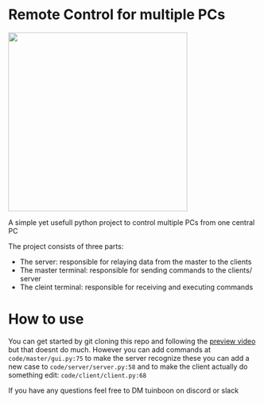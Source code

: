 # Remote Control for multiple PCs

<img widht="640" height="360" src="http://git.thijmens.nl/Tuinboon/remote_control/raw/branch/main/banner.png">

A simple yet usefull python project to control multiple PCs from one central PC

The project consists of three parts:
 - The server: responsible for relaying data from the master to the clients
 - The master terminal: responsible for sending commands to the clients/ server
 - The cleint terminal: responsible for receiving and executing commands

# How to use

You can get started by git cloning this repo and following the <a href="http://git.thijmens.nl/Tuinboon/remote_control/raw/branch/main/preview.mp4">preview video</a> but that doesnt do much.
However you can add commands at `code/master/gui.py:75` to make the server recognize these you can add a new case to `code/server/server.py:58` and to make the client actually do something edit: `code/client/client.py:68`

If you have any questions feel free to DM tuinboon on discord or slack